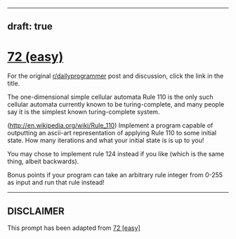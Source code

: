 ---
draft: true
----

# [72 (easy)](https://www.reddit.com/r/dailyprogrammer/comments/w1e7x/742012_challenge_72_easy/)

For the original [r/dailyprogrammer](https://www.reddit.com/r/dailyprogrammer/) post and discussion, click the link in the title.

The one-dimensional simple cellular automata Rule 110 
is the only such cellular automata currently known to be turing-complete, and many people say it is the simplest known turing-complete
system.

(http://en.wikipedia.org/wiki/Rule_110)
Implement a program capable of outputting an ascii-art representation of applying Rule 110 to some initial state.  How many iterations and what your initial state is is up to you!

You may chose to implement rule 124 instead if you like (which is the same thing, albeit backwards).

Bonus points if your program can take an arbitrary rule integer from 0-255 as input and run that rule instead!


----
## **DISCLAIMER**
This prompt has been adapted from [72 [easy]](https://www.reddit.com/r/dailyprogrammer/comments/w1e7x/742012_challenge_72_easy/
)
